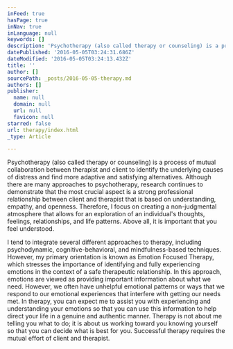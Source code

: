 ```yaml
---
inFeed: true
hasPage: true
inNav: true
inLanguage: null
keywords: []
description: 'Psychotherapy (also called therapy or counseling) is a process of mutual collaboration between therapist and client to identify the underlying causes of distress and find more adaptive and satisfying alternatives. Although there are many approaches to psychotherapy, research continues to demonstrate that the most crucial aspect is a strong professional relationship between client and therapist that is based on understanding, empathy, and openness. Therefore, I focus on creating a non-judgmental atmosphere that allows for an exploration of an individual’s thoughts, feelings, relationships, and life patterns. Above all, it is important that you feel understood. '
datePublished: '2016-05-05T03:24:31.686Z'
dateModified: '2016-05-05T03:24:13.432Z'
title: ''
author: []
sourcePath: _posts/2016-05-05-therapy.md
authors: []
publisher:
  name: null
  domain: null
  url: null
  favicon: null
starred: false
url: therapy/index.html
_type: Article

---
```

Psychotherapy (also called therapy or counseling) is a process of mutual collaboration between therapist and client to identify the underlying causes of distress and find more adaptive and satisfying alternatives. Although there are many approaches to psychotherapy, research continues to demonstrate that the most crucial aspect is a strong professional relationship between client and therapist that is based on understanding, empathy, and openness. Therefore, I focus on creating a non-judgmental atmosphere that allows for an exploration of an individual's thoughts, feelings, relationships, and life patterns. Above all, it is important that you feel understood. 

I tend to integrate several different approaches to therapy, including psychodynamic, cognitive-behavioral, and mindfulness-based techniques. However, my primary orientation is known as Emotion Focused Therapy, which stresses the importance of identifying and fully experiencing emotions in the context of a safe therapeutic relationship. In this approach, emotions are viewed as providing important information about what we need. However, we often have unhelpful emotional patterns or ways that we respond to our emotional experiences that interfere with getting our needs met. In therapy, you can expect me to assist you with experiencing and understanding your emotions so that you can use this information to help direct your life in a genuine and authentic manner. Therapy is not about me telling you what to do; it is about us working toward you knowing yourself so that you can decide what is best for you. Successful therapy requires the mutual effort of client and therapist.